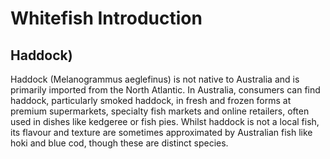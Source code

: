# Whitefish Introduction #

## Haddock)
Haddock (Melanogrammus aeglefinus) is not native to Australia and is primarily imported from the North Atlantic. In Australia, consumers can find haddock, particularly smoked haddock, in fresh and frozen forms at premium supermarkets, specialty fish markets and online retailers, often used in dishes like kedgeree or fish pies. Whilst haddock is not a local fish, its flavour and texture are sometimes approximated by Australian fish like hoki and blue cod, though these are distinct species.  

